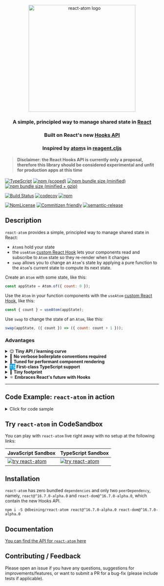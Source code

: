 <div>
  <p align="center">
    <img 
      src="https://document-export.canva.com/DADKGVfSlSY/19/preview/0001-541240887.png"
      height="350"
      width="350"
      alt="react-atom logo" />
  </p>
</div>

<h3 align="center">A simple, principled way to manage shared state in <a href="https://reactjs.org/">React</a></h3>

<h3 align="center">Built on React's new <a href="https://github.com/reactjs/reactjs.org/blob/f203cd5d86c4c611a31a4f72c5a91e2db0858ce3/content/docs/hooks-intro.md">Hooks API</a></h3>

<h3 align="center">Inspired by <a href="https://purelyfunctional.tv/guide/reagent/#atoms">atom</a>s in <a href="https://reagent-project.github.io/">reagent.cljs</a></h3>

> #### Disclaimer: the React Hooks API is currently only a proposal, therefore this library should be considered experimental and unfit for production apps at this time

[![TypeScript](https://badges.frapsoft.com/typescript/version/typescript-next.svg?v=101)](https://github.com/ellerbrock/typescript-badges/)
[![npm (scoped)](https://img.shields.io/npm/v/@dbeining/react-atom.svg)](https://www.npmjs.com/package/@dbeining/react-atom)
[![npm bundle size (minified)](https://img.shields.io/bundlephobia/min/@dbeining/react-atom.svg)](https://bundlephobia.com/result?p=@dbeining/react-atom)
[![npm bundle size (minified + gzip)](https://img.shields.io/bundlephobia/minzip/@dbeining/react-atom.svg)](https://bundlephobia.com/result?p=@dbeining/react-atom)

[![Build Status](https://travis-ci.com/derrickbeining/react-atom.svg?branch=master)](https://travis-ci.com/derrickbeining/react-atom)
[![codecov](https://codecov.io/gh/derrickbeining/react-atom/branch/master/graph/badge.svg)](https://codecov.io/gh/derrickbeining/react-atom)
[![npm](https://img.shields.io/npm/dt/@dbeining/react-atom.svg)](https://www.npmjs.com/package/@dbeining/react-atom)

[![NpmLicense](https://img.shields.io/npm/l/@dbeining/react-atom.svg)](https://www.npmjs.com/package/@dbeining/react-atom)
[![Commitizen friendly](https://img.shields.io/badge/commitizen-friendly-brightgreen.svg)](http://commitizen.github.io/cz-cli/)
[![semantic-release](https://img.shields.io/badge/%20%20%F0%9F%93%A6%F0%9F%9A%80-semantic--release-e10079.svg)](https://github.com/semantic-release/semantic-release)

## Description

`react-atom` provides a simple, principled way to manage shared state in React:

- `Atom`s hold your state
- the `useAtom` [custom React Hook][customhooksurl] lets your components read and subscribe to `Atom` state so they re-render when it changes
- `swap` allows you to change an `Atom`'s state by applying a pure function to the `Atom`'s current state to compute its next state.

Create an `Atom` with some state, like this:

```js
const appState = Atom.of({ count: 0 });
```

Use the `Atom` in your function components with the `useAtom` [custom React Hook][customhooksurl], like this:

```js
const { count } = useAtom(appState);
```

Use `swap` to change the state of an `Atom`, like this:

```js
swap(appState, ({ count }) => ({ count: count + 1 }));
```

### Advantages

<details>
  <summary>
    😌 <strong>Tiny API / learning curve</strong>
  </summary>
  A total of five functions, and most of the time you'll only need three of them.
</details>
<details>
  <summary>
    🚫 <strong>No verbose boilerplate conventions required</strong>   
  </summary>
  You could use <code>redux</code>-style actions and reducers to update state with <code>react-atom</code>, but you certainly don't have to.
</details>
<details>
  <summary>
    🎵 <strong>Tuned for performant component rendering</strong>   
  </summary>
  The <code>useAtom</code> hook accepts an optional <code>select</code> function that lets components subscribe to computed state. That means the component will only re-render when the value returned from <code>select</code> changes. 
</details>
<details>
  <summary>
    <span style="background:#00a1f1;color:white;font-weight:500;padding:1px 0px;">TS</span> <strong>First-class TypeScript support</strong>   
  </summary>
  <code>react-atom</code> is written in TypeScript so that every release is published with correct, high quality typings.
</details>
<details>
  <summary>
  👣 <strong>Tiny footprint</strong> 
  </summary>

  <a href="https://bundlephobia.com/result?p=@dbeining/react-atom">
    <image 
      src="https://img.shields.io/bundlephobia/min/@dbeining/react-atom.svg" 
      alt="react-atom minified file size"/>
  </a>

  <a href="https://bundlephobia.com/result?p=@dbeining/react-atom">
    <image 
      src="https://img.shields.io/bundlephobia/minzip/@dbeining/react-atom.svg" 
      alt="react-atom minified+gzipped file size"/>
  </a>
  
</details>
<details>
  <summary>
    ⚛️ <strong>Embraces React's future with Hooks</strong>   
  </summary>
  Hooks will make <code>class</code> components and their kind (higher-order components, render-prop components, and function-as-child components) obsolete. <code>react-atom</code> makes it easy to manage shared state with just function components and hooks.
</details>

---

## Code Example: `react-atom` in action

<details>
  <summary>
   Click for code sample 
  </summary>

```jsx
import React from "react";
import ReactDOM from "react-dom";
import { Atom, useAtom, swap } from "@dbeining/react-atom";

//------------------------ APP STATE ------------------------------//
const stateAtom = Atom.of({
  count: 0,
  text: "",
  data: {
    // ...just imagine
  }
});

//------------------------ EFFECTS ------------------------------//
const increment = () => swap(stateAtom, state => ({ ...state, count: state.count + 1 }));

const decrement = () => swap(stateAtom, state => ({ ...state, count: state.count - 1 }));

const updateText = evt => swap(stateAtom, state => ({ ...state, text: evt.target.value }));

const loadSomething = () =>
  fetch("https://jsonplaceholder.typicode.com/todos/1")
    .then(res => res.json())
    .then(data => swap(stateAtom, state => ({ ...state, data })))
    .catch(console.error);

//------------------------ COMPONENT ------------------------------//
export const App = () => {
  const { count, data, text } = useAtom(stateAtom);

  return (
    <div>
      <p>Count: {count}</p>
      <p>Text: {text}</p>

      <button onClick={increment}>Moar</button>
      <button onClick={decrement}>Less</button>
      <button onClick={loadSomething}>Load Data</button>
      <input type="text" onChange={updateText} value={text} />

      <p>{JSON.stringify(data, null, "  ")}</p>
    </div>
  );
};

ReactDOM.render(<App />, document.getElementById("root"));
```

</details>

## Try `react-atom` in CodeSandbox

You can play with `react-atom` live right away with no setup at the following links:

| JavaScript Sandbox              | TypeScript Sandbox              |
| ------------------------------- | ------------------------------- |
| [![try react-atom][imgurl]][js] | [![try react-atom][imgurl]][ts] |

## Installation

`react-atom` has zero bundled `dependencies` and only two `peerDependency`,
namely, `react@^16.7.0-alpha.0` and `react-dom@^16.7.0-alpha.0`, which contain
the new Hooks API.

```
npm i -S @dbeining/react-atom react@^16.7.0-alpha.0 react-dom@^16.7.0-alpha.0
```

## Documentation

[You can find the API for `react-atom` here](https://derrickbeining.github.io/react-atom/)

## Contributing / Feedback

Please open an issue if you have any questions, suggestions for
improvements/features, or want to submit a PR for a bug-fix (please include
tests if applicable).

[customhooksurl]: https://github.com/reactjs/reactjs.org/blob/b7262e78b6efe1d7901afd851fb9cbef5414b361/content/docs/hooks-custom.md
[hooksurl]: https://github.com/reactjs/reactjs.org/blob/f203cd5d86c4c611a31a4f72c5a91e2db0858ce3/content/docs/hooks-intro.md
[imgurl]: https://codesandbox.io/static/img/play-codesandbox.svg
[js]: https://codesandbox.io/s/m3x9wn6kmy
[ts]: https://codesandbox.io/s/km72yynqov
